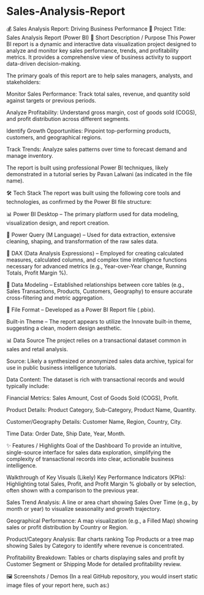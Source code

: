 # Sales-Analysis-Report
💰 Sales Analysis Report: Driving Business Performance
🥇 Project Title: Sales Analysis Report (Power BI)
🎯 Short Description / Purpose
This Power BI report is a dynamic and interactive data visualization project designed to analyze and monitor key sales performance, trends, and profitability metrics. It provides a comprehensive view of business activity to support data-driven decision-making.

The primary goals of this report are to help sales managers, analysts, and stakeholders:

Monitor Sales Performance: Track total sales, revenue, and quantity sold against targets or previous periods.

Analyze Profitability: Understand gross margin, cost of goods sold (COGS), and profit distribution across different segments.

Identify Growth Opportunities: Pinpoint top-performing products, customers, and geographical regions.

Track Trends: Analyze sales patterns over time to forecast demand and manage inventory.

The report is built using professional Power BI techniques, likely demonstrated in a tutorial series by Pavan Lalwani (as indicated in the file name).

🛠️ Tech Stack
The report was built using the following core tools and technologies, as confirmed by the Power BI file structure:


📊 Power BI Desktop – The primary platform used for data modeling, visualization design, and report creation.



📂 Power Query (M Language) – Used for data extraction, extensive cleaning, shaping, and transformation of the raw sales data.


🧠 DAX (Data Analysis Expressions) – Employed for creating calculated measures, calculated columns, and complex time intelligence functions necessary for advanced metrics (e.g., Year-over-Year change, Running Totals, Profit Margin %).




📝 Data Modeling – Established relationships between core tables (e.g., Sales Transactions, Products, Customers, Geography) to ensure accurate cross-filtering and metric aggregation.


📁 File Format – Developed as a Power BI Report file (.pbix).



Built-in Theme – The report appears to utilize the Innovate built-in theme, suggesting a clean, modern design aesthetic.

📊 Data Source
The project relies on a transactional dataset common in sales and retail analysis.

Source: Likely a synthesized or anonymized sales data archive, typical for use in public business intelligence tutorials.

Data Content: The dataset is rich with transactional records and would typically include:

Financial Metrics: Sales Amount, Cost of Goods Sold (COGS), Profit.

Product Details: Product Category, Sub-Category, Product Name, Quantity.

Customer/Geography Details: Customer Name, Region, Country, City.

Time Data: Order Date, Ship Date, Year, Month.

✨ Features / Highlights
Goal of the Dashboard
To provide an intuitive, single-source interface for sales data exploration, simplifying the complexity of transactional records into clear, actionable business intelligence.

Walkthrough of Key Visuals (Likely)
Key Performance Indicators (KPIs): Highlighting total Sales, Profit, and Profit Margin % globally or by selection, often shown with a comparison to the previous year.

Sales Trend Analysis: A line or area chart showing Sales Over Time (e.g., by month or year) to visualize seasonality and growth trajectory.


Geographical Performance: A map visualization (e.g., a Filled Map) showing sales or profit distribution by Country or Region.


Product/Category Analysis: Bar charts ranking Top Products or a tree map showing Sales by Category to identify where revenue is concentrated.

Profitability Breakdown: Tables or charts displaying sales and profit by Customer Segment or Shipping Mode for detailed profitability review.

🖼️ Screenshots / Demos
(In a real GitHub repository, you would insert static image files of your report here, such as:)
